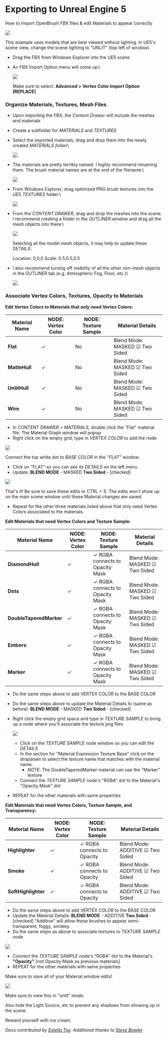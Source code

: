 # Exporting to Unreal Engine 5

How to Import OpenBrush FBX files & edit Materials to appear correctly



![](https://1248961711-files.gitbook.io/~/files/v0/b/gitbook-x-prod.appspot.com/o/spaces%2F6yJRiXJ9mfWMFMmMQFtp%2Fuploads%2FkRkVXx2MkXIuOloJuTV7%2FScreenshot%202023-05-05%20222604.jpg?alt=media\&token=f08a5e37-af5a-4481-8e3a-e1a6cc192160)

This example uses models that are best viewed without lighting. In UE5's scene view, change the scene lighting to "UNLIT" (top left of window).

* Drag the FBX from Windows Explorer into the UE5 scene
*   An FBX Import Option menu will come up:\


    ![](https://1248961711-files.gitbook.io/~/files/v0/b/gitbook-x-prod.appspot.com/o/spaces%2F6yJRiXJ9mfWMFMmMQFtp%2Fuploads%2FFebVYMEpHhxOchxxG7Yj%2FScreenshot%202023-05-05%20215751.jpg?alt=media\&token=347c89bd-9b4d-4c8e-a338-70807f90a656)

    Make sure to select: **Advanced > Vertex Color Import Option \[REPLACE]**

### **Organize Materials, Textures, Mesh Files** <a href="#organize-materials-textures-mesh-files" id="organize-materials-textures-mesh-files"></a>

* Upon importing the FBX, the _Content Drawer_ will include the meshes and materials
* Create a subfolder for _MATERIALS_ and _TEXTURES_
*   Select the imported materials, drag and drop them into the newly created _MATERIALS folder_\


    ![](https://1248961711-files.gitbook.io/~/files/v0/b/gitbook-x-prod.appspot.com/o/spaces%2F6yJRiXJ9mfWMFMmMQFtp%2Fuploads%2FST98BqelmVs2ygQ6Y7n6%2FScreenshot%202023-05-05%20215933.jpg?alt=media\&token=988b40d5-9ac2-4b56-ae0a-5ae45d9ac916)
*   The materials are pretty terribly named. I highly recommend renaming them. The brush material names are at the end of the filename:\


    ![](https://1248961711-files.gitbook.io/~/files/v0/b/gitbook-x-prod.appspot.com/o/spaces%2F6yJRiXJ9mfWMFMmMQFtp%2Fuploads%2FWub9i586PvNyNN1sWLDQ%2FScreenshot%202023-05-05%20220129.jpg?alt=media\&token=b5fa9c66-c197-4fca-8c5b-c3ffa248a564)
*   From Windows Explorer, drag optimized PNG brush textures into the UE5 _TEXTURES_ folder:\


    ![](https://1248961711-files.gitbook.io/~/files/v0/b/gitbook-x-prod.appspot.com/o/spaces%2F6yJRiXJ9mfWMFMmMQFtp%2Fuploads%2F9bWgd6txMPp3SuHGhkLl%2FScreenshot%202023-05-05%20220218.jpg?alt=media\&token=2321168b-56de-4167-ad08-a147ba1968af)
*   From the _CONTENT DRAWER_, drag and drop the meshes into the scene. I recommend creating a folder in the _OUTLINER_ window and drag all the mesh objects into there:\


    ![](https://1248961711-files.gitbook.io/~/files/v0/b/gitbook-x-prod.appspot.com/o/spaces%2F6yJRiXJ9mfWMFMmMQFtp%2Fuploads%2FFMsxcrCeMilX7gJOLZ4r%2FScreenshot%202023-05-05%20220354.jpg?alt=media\&token=48f409bc-cf39-458c-9077-72ebcb494b99)

    Selecting all the model mesh objects, it may help to update these DETAILS:

    Location: 0,0,0 Scale: 0.5,0.5,0.5
*   I also recommend turning off visibility of all the other non-mesh objects in the OUTLINER tab (e.g. Atmospheric Fog, Floor, etc.)\


    ![](https://1248961711-files.gitbook.io/~/files/v0/b/gitbook-x-prod.appspot.com/o/spaces%2F6yJRiXJ9mfWMFMmMQFtp%2Fuploads%2FNPC8emFoPDSDcaTQyZdX%2FScreenshot%202023-05-05%20225156.jpg?alt=media\&token=93ef74b7-be01-43a8-82c5-7c27aba61833)

### Associate Vertex Colors, Textures, Opacity to Materials <a href="#associate-vertex-colors-textures-opacity-to-materials" id="associate-vertex-colors-textures-opacity-to-materials"></a>

**Edit Vertex Colors to Materials that&#x20;**_**only**_**&#x20;need Vertex Colors:**

| Material Name | NODE: Vertex Color | NODE: Texture Sample | Material Details               |
| ------------- | ------------------ | -------------------- | ------------------------------ |
| **Flat**      | ✓                  | No                   | Blend Mode: MASKED ☑ Two Sided |
| **MatteHull** | ✓                  | No                   | Blend Mode: MASKED ☑ Two Sided |
| **UnlitHull** | ✓                  | No                   | Blend Mode: MASKED ☑ Two Sided |
| **Wire**      | ✓                  | No                   | Blend Mode: MASKED ☑ Two Sided |

* In CONTENT DRAWER > _MATERIALS,_ double click the "Flat" material file. The Material Graph window will popup
* Right click on the empty grid, type in _VERTEX COLOR_ to add the node

![](https://1248961711-files.gitbook.io/~/files/v0/b/gitbook-x-prod.appspot.com/o/spaces%2F6yJRiXJ9mfWMFMmMQFtp%2Fuploads%2FP7tT78fJ5mzKgFQZWM0J%2FScreenshot%202023-05-05%20220633.jpg?alt=media\&token=2fcf371d-53d9-4203-89d6-aca96c20a014)

Connect the top white dot to _BASE COLOR_ in the "_FLAT"_ window.

* Click on "FLAT" so you can see its _DETAILS_ on the left menu
* Update: **BLEND MODE** - MASKED **Two Sided** - \[checked]​

![](https://1248961711-files.gitbook.io/~/files/v0/b/gitbook-x-prod.appspot.com/o/spaces%2F6yJRiXJ9mfWMFMmMQFtp%2Fuploads%2F5av9FwwAHqyXxO72CNgw%2FScreenshot%202023-05-05%20220705.jpg?alt=media\&token=d3bfb309-a40b-42ce-bf34-311315300702)

That's it! Be sure to save these edits or CTRL + S. The edits won't show up on the main scene window until these Material changes are saved.

* Repeat for the other three materials listed above that only need Vertex Colors associated to the materials.

**Edit Materials that need Vertex Colors and Texture Sample:**

| Material Name           | NODE: Vertex Color | NODE: Texture Sample            | Material Details               |
| ----------------------- | ------------------ | ------------------------------- | ------------------------------ |
| **DiamondHull**         | ✓                  | ✓ RGBA connects to Opacity Mask | Blend Mode: MASKED ☑ Two Sided |
| **Dots**                | ✓                  | ✓ RGBA connects to Opacity Mask | Blend Mode: MASKED ☑ Two Sided |
| **DoubleTaperedMarker** | ✓                  | ✓ RGBA connects to Opacity Mask | Blend Mode: MASKED ☑ Two Sided |
| **Embers**              | ✓                  | ✓ RGBA connects to Opacity Mask | Blend Mode: MASKED ☑ Two Sided |
| **Marker**              | ✓                  | ✓ RGBA connects to Opacity Mask | Blend Mode: MASKED ☑ Two Sided |

* Do the same steps above to add VERTEX COLOR to the BASE COLOR
* Do the same steps above to update the Material Details to (same as before): **BLEND MODE** - MASKED **Two Sided** - \[checked]
*   Right click the empty grid space and type in _TEXTURE SAMPLE_ to bring up a node where you'll associate the texture png files

    ![](https://1248961711-files.gitbook.io/~/files/v0/b/gitbook-x-prod.appspot.com/o/spaces%2F6yJRiXJ9mfWMFMmMQFtp%2Fuploads%2FY9aKjPnA0vJEtSLE075K%2FScreenshot%202023-05-05%20221053.jpg?alt=media\&token=2ec21675-c44a-4750-88dd-4bf506f68a2c)

    * Click on the _TEXTURE SAMPLE_ node window so you can edit the _DETAILS_
    * In the section for "Material Expression Texture Base" click on the dropdown to select the texture name that matches with the material name.
      * _NOTE_: The DoubleTaperedMarker material can use the "Marker" texture
    * Connect the _TEXTURE SAMPLE_ node's "RGBA" dot to the Material's "Opacity Mask" dot
* REPEAT for the other materials with same properties

**Edit Materials that need Vertex Colors, Texture Sample, and Transparency:**

| Material Name       | NODE: Vertex Color | NODE: Texture Sample       | Material Details                 |
| ------------------- | ------------------ | -------------------------- | -------------------------------- |
| **Highlighter**     | ✓                  | ✓ RGBA connects to Opacity | Blend Mode: ADDITIVE ☑ Two Sided |
| **Smoke**           | ✓                  | ✓ RGBA connects to Opacity | Blend Mode: ADDITIVE ☑ Two Sided |
| **SoftHighlighter** | ✓                  | ✓ RGBA connects to Opacity | Blend Mode: ADDITIVE ☑ Two Sided |

* Do the same steps above to add VERTEX COLOR to the BASE COLOR
* Update the Material Details: **BLEND MODE** - ADDITIVE **Two Sided** - \[checked] "Additive" will allow these brushes to appear semi-transparent, foggy, smokey.
* Do the same steps as above to associate textures to _TEXTURE SAMPLE_ node



![](https://1248961711-files.gitbook.io/~/files/v0/b/gitbook-x-prod.appspot.com/o/spaces%2F6yJRiXJ9mfWMFMmMQFtp%2Fuploads%2FTCcrdBSQBMXdwdldCZB9%2FScreenshot%202023-05-05%20212407.jpg?alt=media\&token=246a4126-6918-4135-90d1-553dad9b84b4)

* Connect the _TEXTURE SAMPLE_ node's "RGBA" dot to the Material's **"Opacity"** \[not Opacity Mask as previous materials]
* REPEAT for the other materials with same properties

Make sure to save all of your Material window edits!

![](https://1248961711-files.gitbook.io/~/files/v0/b/gitbook-x-prod.appspot.com/o/spaces%2F6yJRiXJ9mfWMFMmMQFtp%2Fuploads%2Fvasxa7HekBGRzRpnfI2w%2FScreenshot%202023-05-05%20212146.jpg?alt=media\&token=eac53147-8515-4b30-8dd7-cc1f0aa9e1dc)

Make sure to view this in "unlit" mode.

Also hide the Light Source, etc to prevent any shadows from showing up in the scene.

Reward yourself with ice cream.

_Docs contributed by_ [_Estella Tse_](https://www.estellatse.com/)_. Additional thanks to_ [_Steve Bowler_](https://www.linkedin.com/in/stevebowler/)&#x20;
